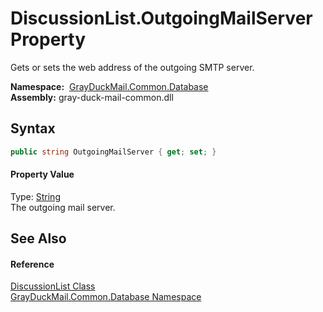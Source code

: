 DiscussionList.OutgoingMailServer Property
==========================================
Gets or sets the web address of the outgoing SMTP server.

  **Namespace:**  [GrayDuckMail.Common.Database][1]  
  **Assembly:** gray-duck-mail-common.dll

Syntax
------

```csharp
public string OutgoingMailServer { get; set; }
```

#### Property Value
Type: [String][2]  
 The outgoing mail server. 

See Also
--------

#### Reference
[DiscussionList Class][3]  
[GrayDuckMail.Common.Database Namespace][1]  

[1]: ../README.md
[2]: https://docs.microsoft.com/dotnet/api/system.string
[3]: README.md